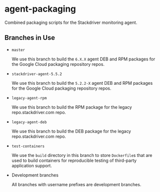 # agent-packaging

Combined packaging scripts for the Stackdriver monitoring agent.

## Branches in Use

* `master`

  We use this branch to build the `6.X.X` agent DEB and RPM packages for the Google Cloud packaging repository repos.

* `stackdriver-agent-5.5.2`

  We use this branch to build the `5.2.2-X` agent DEB and RPM packages for the Google Cloud packaging repository repos.

* `legacy-agent-rpm`

  We use this branch to build the RPM package for the legacy repo.stackdriver.com repo.

* `legacy-agent-deb`

  We use this branch to build the DEB package for the legacy repo.stackdriver.com repo.

* `test-containers`

  We use the `build` directory in this branch to store `Dockerfile`s that are used to build containers for reproducible
  testing of third-party application support.

* Development branches

  All branches with username prefixes are development branches.
